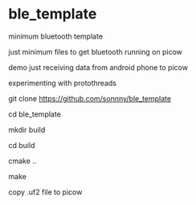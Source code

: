 # ble_template
minimum bluetooth template

just minimum files to get bluetooth running on picow

demo just receiving data from android phone to picow

experimenting with protothreads



git clone https://github.com/sonnny/ble_template

cd ble_template

mkdir build

cd build

cmake ..

make



copy .uf2 file to picow

